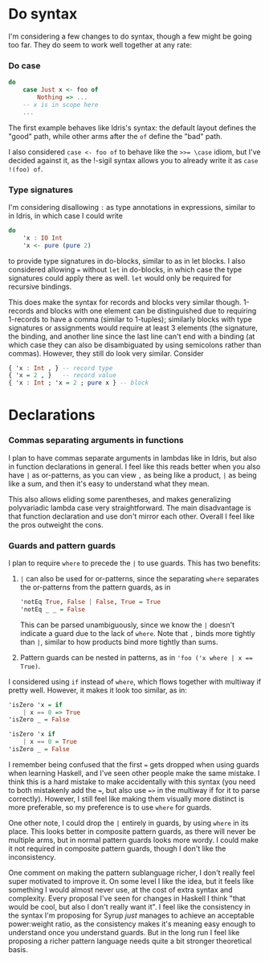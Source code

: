 # Do syntax

I'm considering a few changes to do syntax, though a few might be going too far. They do seem to work well together at any rate:

### Do case

```haskell
do
    case Just x <- foo of
        Nothing => ...
    -- x is in scope here
    ...
```

The first example behaves like Idris's syntax: the default layout defines the "good" path, while other arms after the `of` define the "bad" path.

I also considered `case <- foo of` to behave like the `>>= \case` idiom, but I've decided against it, as the !-sigil syntax allows you to already write it as `case !(foo) of`. 

### Type signatures

I'm considering disallowing `:` as type annotations in expressions, similar to in Idris, in which case I could write

```haskell
do
    'x : IO Int
    'x <- pure (pure 2)
```

to provide type signatures in do-blocks, similar to as in let blocks. I also considered allowing `=` without `let` in do-blocks, in which case the type signatures could apply there as well. `let` would only be required for recursive bindings.

This does make the syntax for records and blocks very similar though. 1-records and blocks with one element can be distinguished due to requiring 1-records to have a comma (similar to 1-tuples); similarly blocks with type signatures or assignments would require at least 3 elements (the signature, the binding, and another line since the last line can't end with a binding (at which case they can also be disambiguated by using semicolons rather than commas). However, they still do look very similar. Consider

```haskell
{ 'x : Int , } -- record type
{ 'x = 2 , }   -- record value
{ 'x : Int ; 'x = 2 ; pure x } -- block
```

# Declarations

### Commas separating arguments in functions

I plan to have commas separate arguments in lambdas like in Idris, but also in function declarations in general. I feel like this reads better when you also have `|` as or-patterns, as you can view `,` as being like a product, `|` as being like a sum, and then it's easy to understand what they mean.

This also allows eliding some parentheses, and makes generalizing polyvariadic lambda case very straightforward. The main disadvantage is that function declaration and use don't mirror each other. Overall I feel like the pros outweight the cons.

### Guards and pattern guards

I plan to require `where` to precede the `|` to use guards. This has two benefits:

1. `|` can also be used for or-patterns, since the separating `where` separates the or-patterns from the pattern guards, as in
    
    ```haskell
    'notEq True, False | False, True = True
    'notEq _ _ = False
    ```
    
    This can be parsed unambiguously, since we know the `|` doesn't indicate a guard due to the lack of `where`. Note that `,` binds more tightly than `|`, similar to how products bind more tightly than sums.
    
2. Pattern guards can be nested in patterns, as in `'foo ('x where | x == True)`.

I considered using `if` instead of `where`, which flows together with multiway if pretty well. However, it makes it look too similar, as in:

```haskell
'isZero 'x = if
    | x == 0 => True
'isZero _ = False

'isZero 'x if
    | x == 0 = True
'isZero _ = False
```

I remember being confused that the first `=` gets dropped when using guards when learning Haskell, and I've seen other people make the same mistake. I think this is a hard mistake to make accidentally with this syntax (you need to both mistakenly add the `=`, but also use `=>` in the multiway if for it to parse correctly). However, I still feel like making them visually more distinct is more preferable, so my preference is to use `where` for guards.

One other note, I could drop the `|` entirely in guards, by using `where` in its place. This looks better in composite pattern guards, as there will never be multiple arms, but in normal pattern guards looks more wordy. I could make it not required in composite pattern guards, though I don't like the inconsistency.

One comment on making the pattern sublanguage richer, I don't really feel super motivated to improve it. On some level I like the idea, but it feels like something I would almost never use, at the cost of extra syntax and complexity. Every proposal I've seen for changes in Haskell I think "that would be cool, but also I don't really want it". I feel like the consistency in the syntax I'm proposing for Syrup *just* manages to achieve an acceptable power:weight ratio, as the consistency makes it's meaning easy enough to understand once you understand guards. But in the long run I feel like proposing a richer pattern language needs quite a bit stronger theoretical basis.

